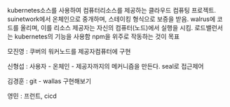 kubernetes소스를 사용하여 컴퓨터리소스를 제공하는 클라우드 컴퓨팅 프로젝트.
suinetwork에서 온체인으로 중개하며, 스테이킹 형식으로 보증을 받음.
walrus에 코드를 올리며, 이를 리소스 제공자는 자신의 컴퓨터(노드)에서 실행을 시킴.
로드밸런서는 kubernetes의 기능을 사용함
npm을 위주로 작동하는 것이 목표

모진영 : 쿠버의 워커노드를 제공자컴퓨터에 구현

신형섭 : 사용자 - 온체인 - 제공자까지의 메커니즘을 만든다. seal로 접근제어

김경훈 : git - wallas 구현해보기

영민 : 프런트, cicd